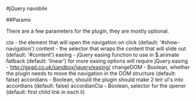 #jQuery navobile

##Params

There are a few parameters for the plugin, they are mostly optional.

cta - the element that will open the navigation on click (default: '#show-navigation')
content - the selector that wraps the content that will slide out (default: '#content')
easing - jQuery easing function to use in $.animate fallback (default: 'linear') for more easing options will require jQuery.easing - http://gsgd.co.uk/sandbox/jquery/easing/
changeDOM - Boolean, whether the plugin needs to move the navigation in the DOM structure (default: false)
accordians - Boolean, should the plugin should make 2 teir ul's into accordians (default: false)
accordianCta - Boolean, selector for the opener (default: first child link in each li)
